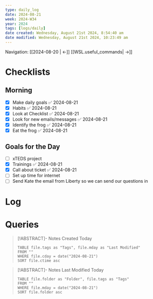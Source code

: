 ```yaml
---
type: daily_log
date: 2024-08-21
week: 2024-W34
year: 2024
tags: [logs/daily]
date created: Wednesday, August 21st 2024, 8:54:40 am
date modified: Wednesday, August 21st 2024, 10:23:49 am
---
```

Navigation: [[2024-08-20 | <-]] [[WSL.useful_commands| ->]]

# Checklists
## Morning
- [x] Make daily goals ✅ 2024-08-21
- [x] Habits ✅ 2024-08-21
- [x] Look at Checklist ✅ 2024-08-21
- [x] Look for new emails/messages ✅ 2024-08-21
- [x] Identify the frog ✅ 2024-08-21
- [x] Eat the frog ✅ 2024-08-21

## Goals for the Day
- [ ] xTEDS project
- [x] Trainings ✅ 2024-08-21
- [x] Call about ticket ✅ 2024-08-21
- [ ] Set up time for internet
- [ ] Send Kate the email from Liberty so we can send our questions in

# Log

# Queries
> [!ABSTRACT]- Notes Created Today
> ```dataview
> TABLE file.tags as "Tags", file.mday as "Last Modified"
> FROM ""
> WHERE file.cday = date("2024-08-21")
> SORT file.ctime asc
> ```

> [!ABSTRACT]- Notes Last Modified Today
> ```dataview
> TABLE file.folder as "Folder", file.tags as "Tags"
> FROM ""
> WHERE file.mday = date("2024-08-21")
> SORT file.folder asc
> ```

